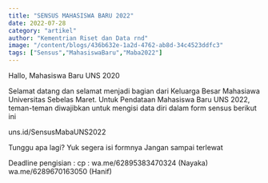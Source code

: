 ```yaml
---
title: "SENSUS MAHASISWA BARU 2022"
date: 2022-07-28
category: "artikel"
author: "Kementrian Riset dan Data rnd"
image: "/content/blogs/436b632e-1a2d-4762-ab8d-34c4523ddfc3"
tags: ["Sensus","MahasiswaBaru","Maba2022"]
---
```


Hallo, Mahasiswa Baru UNS 2020 

Selamat datang dan selamat menjadi bagian dari Keluarga Besar Mahasiawa Universitas Sebelas Maret. Untuk Pendataan Mahasiswa Baru UNS 2022, teman-teman diwajibkan untuk mengisi data diri dalam form sensus berikut ini 

uns.id/SensusMabaUNS2022

Tunggu apa lagi? Yuk segera isi formnya Jangan sampai terlewat

Deadline pengisian :
cp :
wa.me/62895383470324 (Nayaka)
wa.me/6289670163050   (Hanif)

